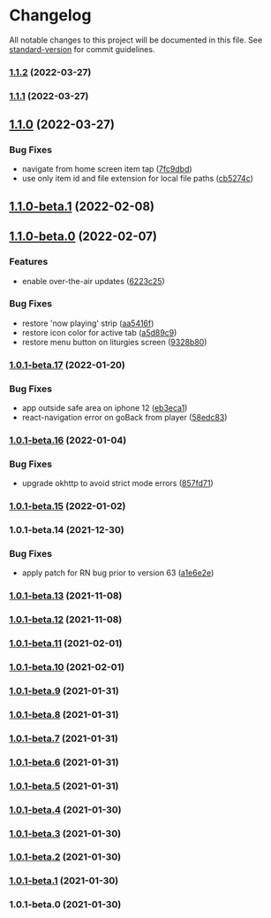 # Changelog

All notable changes to this project will be documented in this file. See [standard-version](https://github.com/conventional-changelog/standard-version) for commit guidelines.

### [1.1.2](https://github.com/theliturgists/app/compare/v1.1.1...v1.1.2) (2022-03-27)

### [1.1.1](https://github.com/theliturgists/app/compare/v1.1.0...v1.1.1) (2022-03-27)

## [1.1.0](https://github.com/theliturgists/app/compare/v1.1.0-beta.1...v1.1.0) (2022-03-27)


### Bug Fixes

* navigate from home screen item tap ([7fc9dbd](https://github.com/theliturgists/app/commit/7fc9dbdb70d224ac6e6d82a9e434aa984a252be5))
* use only item id and file extension for local file paths ([cb5274c](https://github.com/theliturgists/app/commit/cb5274c34f6d05543e89b8acb97e3ac77cc2ec63))

## [1.1.0-beta.1](https://github.com/theliturgists/app/compare/v1.1.0-beta.0...v1.1.0-beta.1) (2022-02-08)

## [1.1.0-beta.0](https://github.com/theliturgists/app/compare/v1.0.1-beta.17...v1.1.0-beta.0) (2022-02-07)


### Features

* enable over-the-air updates ([6223c25](https://github.com/theliturgists/app/commit/6223c25e7de356212ac99404d9e19881998272b1))


### Bug Fixes

* restore 'now playing' strip ([aa5416f](https://github.com/theliturgists/app/commit/aa5416fbf929ab0b20028f3ae5140f1c5ba0dcb2))
* restore icon color for active tab ([a5d89c9](https://github.com/theliturgists/app/commit/a5d89c9cbb3e0f24c22a2340e612cd423df3bfeb))
* restore menu button on liturgies screen ([9328b80](https://github.com/theliturgists/app/commit/9328b80581e709e44738432007c0981ee5d00fcd))

### [1.0.1-beta.17](https://github.com/theliturgists/app/compare/v1.0.1-beta.16...v1.0.1-beta.17) (2022-01-20)


### Bug Fixes

* app outside safe area on iphone 12 ([eb3eca1](https://github.com/theliturgists/app/commit/eb3eca1b05a0c30920846bd1465c8fef3b8073b3))
* react-navigation error on goBack from player ([58edc83](https://github.com/theliturgists/app/commit/58edc83a8583f2b663c1e1ab9251e01a703db1d7))

### [1.0.1-beta.16](https://github.com/theliturgists/app/compare/v1.0.1-beta.15...v1.0.1-beta.16) (2022-01-04)


### Bug Fixes

* upgrade okhttp to avoid strict mode errors ([857fd71](https://github.com/theliturgists/app/commit/857fd71fdd3ffdaac13a61dc01cc681ba75ee3b6))

### [1.0.1-beta.15](https://github.com/theliturgists/app/compare/v1.0.1-beta.14...v1.0.1-beta.15) (2022-01-02)

### 1.0.1-beta.14 (2021-12-30)


### Bug Fixes

* apply patch for RN bug prior to version 63 ([a1e6e2e](https://github.com/theliturgists/app/commit/a1e6e2e39c620be3f79f186d72030960a5944192))

### [1.0.1-beta.13](https://github.com/theliturgists/app/compare/v1.0.1-beta.12...v1.0.1-beta.13) (2021-11-08)

### [1.0.1-beta.12](https://github.com/theliturgists/app/compare/v1.0.1-beta.11...v1.0.1-beta.12) (2021-11-08)

### [1.0.1-beta.11](https://github.com/theliturgists/app/compare/v1.0.1-beta.10...v1.0.1-beta.11) (2021-02-01)

### [1.0.1-beta.10](https://github.com/theliturgists/app/compare/v1.0.1-beta.9...v1.0.1-beta.10) (2021-02-01)

### [1.0.1-beta.9](https://github.com/theliturgists/app/compare/v1.0.1-beta.8...v1.0.1-beta.9) (2021-01-31)

### [1.0.1-beta.8](https://github.com/theliturgists/app/compare/v1.0.1-beta.7...v1.0.1-beta.8) (2021-01-31)

### [1.0.1-beta.7](https://github.com/theliturgists/app/compare/v1.0.1-beta.6...v1.0.1-beta.7) (2021-01-31)

### [1.0.1-beta.6](https://github.com/theliturgists/app/compare/v1.0.1-beta.5...v1.0.1-beta.6) (2021-01-31)

### [1.0.1-beta.5](https://github.com/theliturgists/app/compare/v1.0.1-beta.4...v1.0.1-beta.5) (2021-01-31)

### [1.0.1-beta.4](https://github.com/theliturgists/app/compare/v1.0.1-beta.3...v1.0.1-beta.4) (2021-01-30)

### [1.0.1-beta.3](https://github.com/theliturgists/app/compare/v1.0.1-beta.2...v1.0.1-beta.3) (2021-01-30)

### [1.0.1-beta.2](https://github.com/theliturgists/app/compare/v1.0.1-beta.1...v1.0.1-beta.2) (2021-01-30)

### [1.0.1-beta.1](https://github.com/theliturgists/app/compare/v1.0.1-beta.0...v1.0.1-beta.1) (2021-01-30)

### 1.0.1-beta.0 (2021-01-30)
